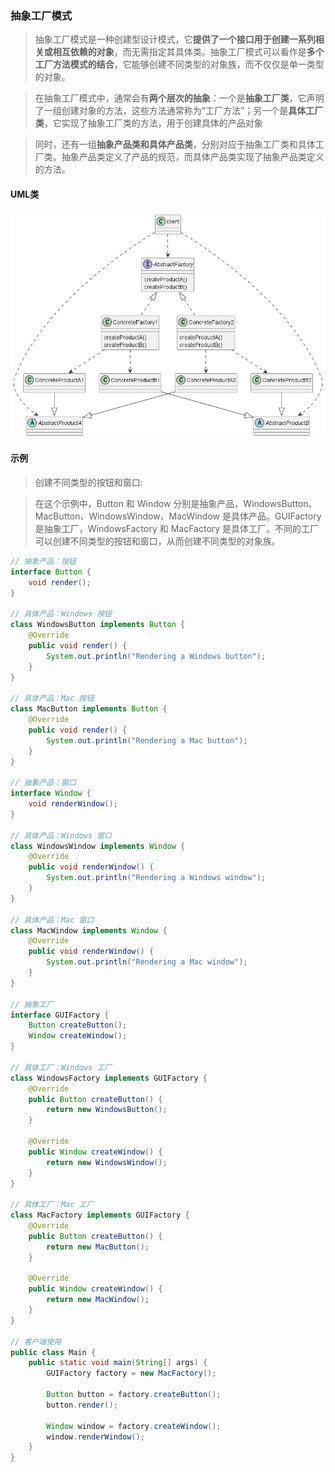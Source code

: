 
### 抽象工厂模式

>抽象工厂模式是一种创建型设计模式，它**提供了一个接口用于创建一系列相关或相互依赖的对象**，而无需指定其具体类。抽象工厂模式可以看作是**多个工厂方法模式的结合**，它能够创建不同类型的对象族，而不仅仅是单一类型的对象。

>在抽象工厂模式中，通常会有**两个层次的抽象**：一个是**抽象工厂类**，它声明了一组创建对象的方法，这些方法通常称为“工厂方法”；另一个是**具体工厂类**，它实现了抽象工厂类的方法，用于创建具体的产品对象

>同时，还有一组**抽象产品类和具体产品类**，分别对应于抽象工厂类和具体工厂类。抽象产品类定义了产品的规范，而具体产品类实现了抽象产品类定义的方法。

#### UML类
![抽象工厂模式](./example5/抽象工厂模式.png)

#### 示例

>创建不同类型的按钮和窗口:

>在这个示例中，Button 和 Window 分别是抽象产品，WindowsButton、MacButton、WindowsWindow、MacWindow 是具体产品。GUIFactory 是抽象工厂，WindowsFactory 和 MacFactory 是具体工厂。不同的工厂可以创建不同类型的按钮和窗口，从而创建不同类型的对象族。

```java
// 抽象产品：按钮
interface Button {
    void render();
}

// 具体产品：Windows 按钮
class WindowsButton implements Button {
    @Override
    public void render() {
        System.out.println("Rendering a Windows button");
    }
}

// 具体产品：Mac 按钮
class MacButton implements Button {
    @Override
    public void render() {
        System.out.println("Rendering a Mac button");
    }
}

// 抽象产品：窗口
interface Window {
    void renderWindow();
}

// 具体产品：Windows 窗口
class WindowsWindow implements Window {
    @Override
    public void renderWindow() {
        System.out.println("Rendering a Windows window");
    }
}

// 具体产品：Mac 窗口
class MacWindow implements Window {
    @Override
    public void renderWindow() {
        System.out.println("Rendering a Mac window");
    }
}

// 抽象工厂
interface GUIFactory {
    Button createButton();
    Window createWindow();
}

// 具体工厂：Windows 工厂
class WindowsFactory implements GUIFactory {
    @Override
    public Button createButton() {
        return new WindowsButton();
    }

    @Override
    public Window createWindow() {
        return new WindowsWindow();
    }
}

// 具体工厂：Mac 工厂
class MacFactory implements GUIFactory {
    @Override
    public Button createButton() {
        return new MacButton();
    }

    @Override
    public Window createWindow() {
        return new MacWindow();
    }
}

// 客户端使用
public class Main {
    public static void main(String[] args) {
        GUIFactory factory = new MacFactory();
        
        Button button = factory.createButton();
        button.render();
        
        Window window = factory.createWindow();
        window.renderWindow();
    }
}
```